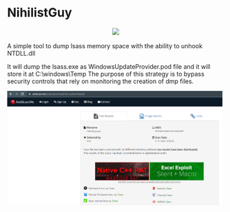 # NihilistGuy

<div style="text-align: center; ">
  <img src="Image/1.jpg" width="200">
</div>


A simple tool to dump lsass memory space with the ability to unhook NTDLL.dll 

It will dump the lsass.exe as WindowsUpdateProvider.pod file and it will store it at C:\windows\Temp
The purpose of this strategy is to bypass security controls that rely on monitoring the creation of dmp files.

<img src="Image/NihilistGuy.png" width="500">
